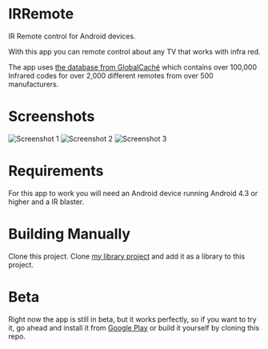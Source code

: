 IRRemote
=========

IR Remote control for Android devices.

With this app you can remote control about any TV that works with infra red.

The app uses [the database from GlobalCaché](http://irdatabase.globalcache.com) which contains over 100,000 Infrared codes for over 2,000 different remotes from over 500 manufacturers.

Screenshots
===========

![Screenshot 1](https://raw.github.com/twinone/IR-Remote/master/screenshots/screenshot1.jpg "Screenshot 1")
![Screenshot 2](https://raw.github.com/twinone/IR-Remote/master/screenshots/screenshot2.jpg "Screenshot 2")
![Screenshot 3](https://raw.github.com/twinone/IR-Remote/master/screenshots/screenshot3.jpg "Screenshot 3")

Requirements
============

For this app to work you will need an Android device running Android 4.3 or higher and a IR blaster.

Building Manually
=================

Clone this project.
Clone [my library project](http://github.com/twinone/androidlib) and add it as a library to this project.


Beta
====

Right now the app is still in beta, but it works perfectly, so if you want to try it, go ahead and install it from [Google Play](https://play.google.com/store/apps/details?id=org.twinone.irremote) or build it yourself by cloning this repo.
